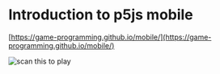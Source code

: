 # Introduction to p5js mobile

[https://game-programming.github.io/mobile/](https://game-programming.github.io/mobile/)

![scan this to play](https://game-programming.github.io/mobile/qrcode.png)
